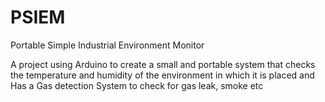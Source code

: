 # PSIEM
Portable Simple Industrial Environment Monitor

A project using Arduino to create a small and portable system that checks the temperature and humidity of the environment in which it is placed and Has a Gas detection System to check for gas leak, smoke etc

